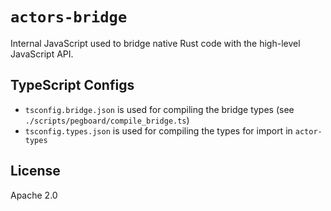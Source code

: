 # `actors-bridge`

Internal JavaScript used to bridge native Rust code with the high-level JavaScript API.

## TypeScript Configs

- `tsconfig.bridge.json` is used for compiling the bridge types (see `./scripts/pegboard/compile_bridge.ts`)
- `tsconfig.types.json` is used for compiling the types for import in `actor-types`

## License

Apache 2.0
